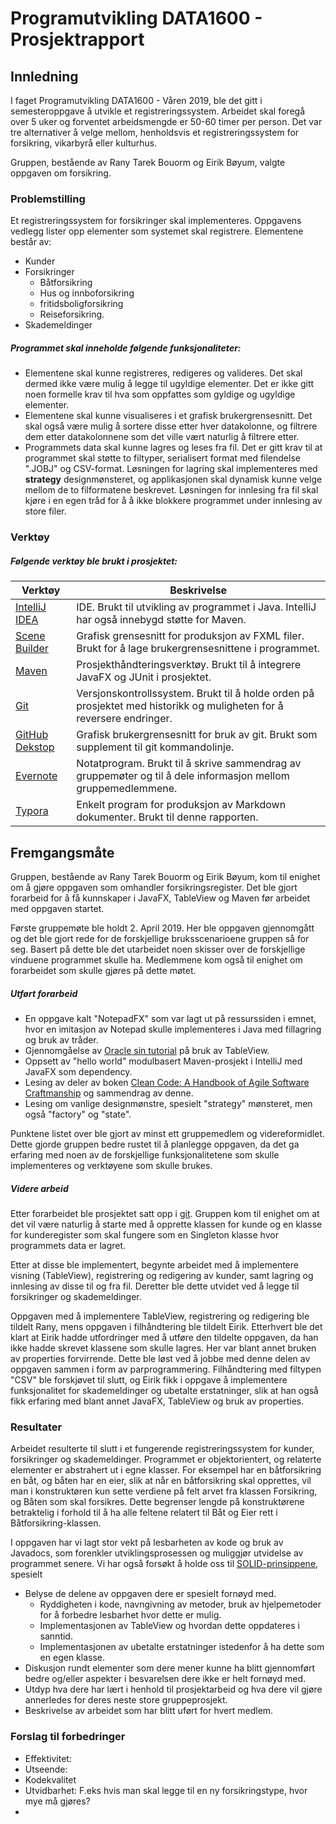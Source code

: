 # Programutvikling DATA1600 - Prosjektrapport

## Innledning

I faget Programutvikling DATA1600 - Våren 2019, ble det gitt i semesteroppgave å utvikle et registreringssystem. Arbeidet skal foregå over 5 uker og forventet arbeidsmengde er 50-60 timer per person. Det var tre alternativer å velge mellom, henholdsvis et registreringssystem for forsikring, vikarbyrå eller kulturhus.

Gruppen, bestående av Rany Tarek Bouorm og Eirik Bøyum, valgte oppgaven om forsikring. 

### Problemstilling

Et registreringssystem for forsikringer skal implementeres. Oppgavens vedlegg lister opp elementer som systemet skal registrere. Elementene består av:

* Kunder
* Forsikringer
  * Båtforsikring
  * Hus og innboforsikring
  * fritidsboligforsikring
  * Reiseforsikring.
* Skademeldinger

##### Programmet skal inneholde følgende funksjonaliteter:

* Elementene skal kunne registreres, redigeres og valideres. Det skal dermed ikke være mulig å legge til ugyldige elementer. Det er ikke gitt noen formelle krav til hva som oppfattes som gyldige og ugyldige elementer.
* Elementene skal kunne visualiseres i et grafisk brukergrensesnitt. Det skal også være mulig å sortere disse etter hver datakolonne, og filtrere dem etter datakolonnene som det ville vært naturlig å filtrere etter.
* Programmets data skal kunne lagres og leses fra fil. Det er gitt krav til at programmet skal støtte to filtyper, serialisert format med filendelse ".JOBJ" og CSV-format. Løsningen for lagring skal implementeres med **strategy** designmønsteret, og applikasjonen skal dynamisk kunne velge mellom de to filformatene beskrevet. Løsningen for innlesing fra fil skal kjøre i en egen tråd for å å ikke blokkere programmet under innlesing av store filer.

### Verktøy

##### Følgende verktøy ble brukt i prosjektet:

| Verktøy                                                      | Beskrivelse                                                  |
| ------------------------------------------------------------ | ------------------------------------------------------------ |
| [IntelliJ IDEA](<https://www.jetbrains.com/idea/>)           | IDE. Brukt til utvikling av programmet i Java. IntelliJ har også innebygd støtte for Maven. |
| [Scene Builder](<https://gluonhq.com/products/scene-builder/>) | Grafisk grensesnitt for produksjon av FXML filer. Brukt for å lage brukergrensesnittene i programmet. |
| [Maven](https://maven.apache.org/)                           | Prosjekthåndteringsverktøy. Brukt til å integrere JavaFX og JUnit i prosjektet. |
| [Git](https://git-scm.com/)                                  | Versjonskontrollssystem. Brukt til å holde orden på prosjektet med historikk og muligheten for å reversere endringer. |
| [GitHub Dekstop](https://desktop.github.com/)                | Grafisk brukergrensesnitt for bruk av git. Brukt som supplement til git kommandolinje. |
| [Evernote](https://evernote.com/)                            | Notatprogram. Brukt til å skrive sammendrag av gruppemøter og til å dele informasjon mellom gruppemedlemmene. |
| [Typora](https://typora.io/)                                 | Enkelt program for produksjon av Markdown dokumenter. Brukt til denne rapporten. |




<div style="page-break-after: always;"></div>

## Fremgangsmåte

Gruppen, bestående av Rany Tarek Bouorm og Eirik Bøyum, kom til enighet om å gjøre oppgaven som omhandler forsikringsregister. Det ble gjort forarbeid for å få kunnskaper i JavaFX, TableView og Maven før arbeidet med oppgaven startet. 

Første gruppemøte ble holdt 2. April 2019. Her ble oppgaven gjennomgått og det ble gjort rede for de forskjellige bruksscenarioene gruppen så for seg. Basert på dette ble det utarbeidet noen skisser over de forskjellige vinduene programmet skulle ha. Medlemmene kom også til enighet om forarbeidet som skulle gjøres på dette møtet.

##### Utført forarbeid

* En oppgave kalt "NotepadFX" som var lagt ut på ressurssiden i emnet, hvor en imitasjon av Notepad skulle implementeres i Java med fillagring og bruk av tråder. 
* Gjennomgåelse av [Oracle sin tutorial](https://docs.oracle.com/javase/8/javafx/user-interface-tutorial/table-view.htm) på bruk av TableView.
* Oppsett av "hello world" modulbasert Maven-prosjekt i IntelliJ med JavaFX som dependency.
* Lesing av deler av boken [Clean Code: A Handbook of Agile Software Craftmanship](https://www.amazon.com/Clean-Code-Handbook-Software-Craftsmanship/dp/0132350882) og sammendrag av denne.
* Lesing om vanlige designmønstre, spesielt "strategy" mønsteret, men også "factory" og "state".

Punktene listet over ble gjort av minst ett gruppemedlem og videreformidlet. Dette gjorde gruppen bedre rustet til å planlegge oppgaven, da det ga erfaring med noen av de forskjellige funksjonalitetene som skulle implementeres og verktøyene som skulle brukes.

##### Videre arbeid

Etter forarbeidet ble prosjektet satt opp i [git](<https://git-scm.com/>). Gruppen kom til enighet om at det vil være naturlig å starte med å opprette klassen for kunde og en klasse for kunderegister som skal fungere som en Singleton klasse hvor programmets data er lagret. 

Etter at disse ble implementert, begynte arbeidet med å implementere visning (TableView), registrering og redigering av kunder, samt lagring og innlesing av disse til og fra fil. Deretter ble dette utvidet ved å legge til forsikringer og skademeldinger.

Oppgaven med å implementere TableView, registrering og redigering ble tildelt Rany, mens oppgaven i filhåndtering ble tildelt Eirik. Etterhvert ble det klart at Eirik hadde utfordringer med å utføre den tildelte oppgaven, da han ikke hadde skrevet klassene som skulle lagres. Her var blant annet bruken av properties forvirrende. Dette ble løst ved å jobbe med denne delen av oppgaven sammen i form av parprogrammering. Filhåndtering med filtypen "CSV" ble forskjøvet til slutt, og Eirik fikk i oppgave å implementere funksjonalitet for skademeldinger og ubetalte erstatninger, slik at han også fikk erfaring med blant annet JavaFX, TableView og bruk av properties.

<div style="page-break-after: always;"></div>

### Resultater

Arbeidet resulterte til slutt i et fungerende registreringssystem for kunder, forsikringer og skademeldinger. Programmet er objektorientert, og relaterte elementer er abstrahert ut i egne klasser. For eksempel har en båtforsikring en båt, og båten har en eier, slik at når en båtforsikring skal opprettes, vil man i konstruktøren kun sette verdiene på felt arvet fra klassen Forsikring, og Båten som skal forsikres. Dette begrenser lengde på konstruktørene betraktelig i forhold til å ha alle feltene relatert til Båt og Eier rett i Båtforsikring-klassen.

I oppgaven har vi lagt stor vekt på lesbarheten av kode og bruk av Javadocs, som forenkler utviklingsprosessen og muliggjør utvidelse av programmet senere. Vi har også forsøkt å holde oss til [SOLID-prinsippene](https://en.wikipedia.org/wiki/SOLID), spesielt 



* Belyse de delene av oppgaven dere er spesielt fornøyd med.
  * Ryddigheten i kode, navngivning av metoder, bruk av hjelpemetoder for å forbedre lesbarhet hvor dette er mulig.
  * Implementasjonen av TableView og hvordan dette oppdateres i sanntid.
  * Implementasjonen av ubetalte erstatninger istedenfor å ha dette som en egen klasse.
* Diskusjon rundt elementer som dere mener kunne ha blitt gjennomført bedre og/eller
  aspekter i besvarelsen dere ikke er helt fornøyd med.
* Utdyp hva dere har lært i henhold til prosjektarbeid og hva dere vil gjøre annerledes for deres
  neste store gruppeprosjekt.
* Beskrivelse av arbeidet som har blitt uført for hvert medlem.



### Forslag til forbedringer

* Effektivitet:
* Utseende:
* Kodekvalitet
* Utvidbarhet: F.eks hvis man skal legge til en ny forsikringstype, hvor mye må gjøres? 
* 

